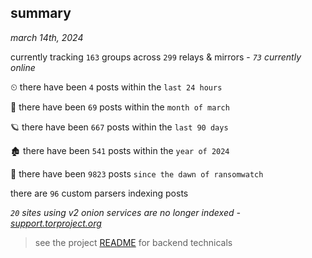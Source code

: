
## summary
_march 14th, 2024_

currently tracking `163` groups across `299` relays & mirrors - _`73` currently online_

⏲ there have been `4` posts within the `last 24 hours`

🦈 there have been `69` posts within the `month of march`

🪐 there have been `667` posts within the `last 90 days`

🏚 there have been `541` posts within the `year of 2024`

🦕 there have been `9823` posts `since the dawn of ransomwatch`

there are `96` custom parsers indexing posts

_`20` sites using v2 onion services are no longer indexed - [support.torproject.org](https://support.torproject.org/onionservices/v2-deprecation/)_

> see the project [README](https://github.com/joshhighet/ransomwatch#ransomwatch--) for backend technicals
